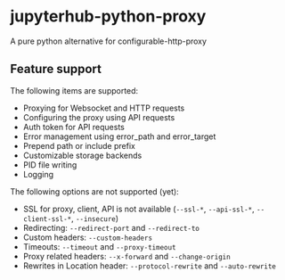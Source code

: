 # jupyterhub-python-proxy

A pure python alternative for configurable-http-proxy

## Feature support

The following items are supported:

- Proxying for Websocket and HTTP requests
- Configuring the proxy using API requests
- Auth token for API requests
- Error management using error_path and error_target
- Prepend path or include prefix
- Customizable storage backends
- PID file writing
- Logging

The following options are not supported (yet):

- SSL for proxy, client, API is not available (`--ssl-*`, `--api-ssl-*`, `--client-ssl-*`, `--insecure`)
- Redirecting: `--redirect-port` and `--redirect-to`
- Custom headers: `--custom-headers`
- Timeouts: `--timeout` and `--proxy-timeout`
- Proxy related headers: `--x-forward` and `--change-origin`
- Rewrites in Location header: `--protocol-rewrite` and `--auto-rewrite`
